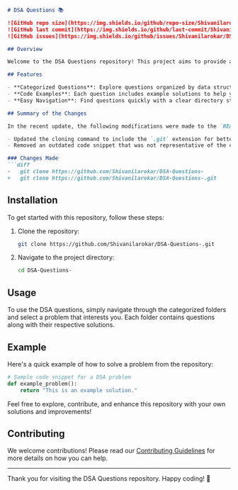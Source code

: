 ```markdown
# DSA Questions 📚

![GitHub repo size](https://img.shields.io/github/repo-size/Shivanilarokar/DSA-Questions-)
![GitHub last commit](https://img.shields.io/github/last-commit/Shivanilarokar/DSA-Questions-)
![GitHub issues](https://img.shields.io/github/issues/Shivanilarokar/DSA-Questions-)

## Overview

Welcome to the DSA Questions repository! This project aims to provide a comprehensive collection of Data Structures and Algorithms (DSA) questions, categorized by difficulty and topic. Whether you are preparing for interviews or simply looking to improve your coding skills, this repository serves as a valuable resource.

## Features

- **Categorized Questions**: Explore questions organized by data structures and algorithms.
- **Code Examples**: Each question includes example solutions to help you understand the concepts better.
- **Easy Navigation**: Find questions quickly with a clear directory structure.

## Summary of the Changes

In the recent update, the following modifications were made to the `README.md` file:

- Updated the cloning command to include the `.git` extension for better compatibility.
- Removed an outdated code snippet that was not representative of the current examples.

### Changes Made
```diff
-   git clone https://github.com/Shivanilarokar/DSA-Questions-
+   git clone https://github.com/Shivanilarokar/DSA-Questions-.git
```

## Installation

To get started with this repository, follow these steps:

1. Clone the repository:
    ```bash
    git clone https://github.com/Shivanilarokar/DSA-Questions-.git
    ```
2. Navigate to the project directory:
    ```bash
    cd DSA-Questions-
    ```

## Usage

To use the DSA questions, simply navigate through the categorized folders and select a problem that interests you. Each folder contains questions along with their respective solutions.

## Example

Here's a quick example of how to solve a problem from the repository:

```python
# Sample code snippet for a DSA problem
def example_problem():
    return "This is an example solution."
```

Feel free to explore, contribute, and enhance this repository with your own solutions and improvements!

## Contributing

We welcome contributions! Please read our [Contributing Guidelines](CONTRIBUTING.md) for more details on how you can help.

---

Thank you for visiting the DSA Questions repository. Happy coding! 🚀
```